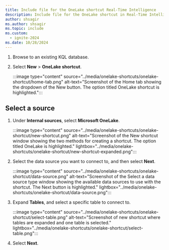```yaml
---
title: Include file for the OneLake shortcut Real-Time Intelligence
description: Include file for the OneLake shortcut in Real-Time Intelligence
author: shsagir
ms.author: shsagir
ms.topic: include
ms.custom:
  - ignite-2024
ms.date: 10/28/2024
---
```

1. Browse to an existing KQL database.
1. Select **New** > **OneLake shortcut**.

    :::image type="content" source="../media/onelake-shortcuts/onelake-shortcut/home-tab.png" alt-text="Screenshot of the Home tab showing the dropdown of the New button. The option titled OneLake shortcut is highlighted.":::

## Select a source

1. Under **Internal sources**, select **Microsoft OneLake**.

    :::image type="content" source="../media/onelake-shortcuts/onelake-shortcut/new-shortcut.png" alt-text="Screenshot of the New shortcut window showing the two methods for creating a shortcut. The option titled OneLake is highlighted."  lightbox="../media/onelake-shortcuts/onelake-shortcut/new-shortcut-expanded.png":::

1. Select the data source you want to connect to, and then select **Next**.

    :::image type="content" source="../media/onelake-shortcuts/onelake-shortcut/data-source.png" alt-text="Screenshot of the Select a data source type window showing the available data sources to use with the shortcut. The Next button is highlighted."  lightbox="../media/onelake-shortcuts/onelake-shortcut/data-source.png":::

1. Expand **Tables**, and select a specific table to connect to.

    :::image type="content" source="../media/onelake-shortcuts/onelake-shortcut/select-table.png" alt-text="Screenshot of new shortcut where tables are expanded and one table is selected." lightbox="../media/onelake-shortcuts/onelake-shortcut/select-table.png":::

1. Select **Next**.
